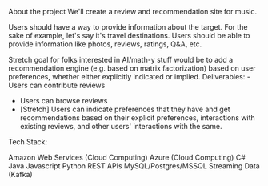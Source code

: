 About the project
We'll create a review and recommendation site for music.

Users should have a way to provide information about the target. For the sake of example, let's say it's travel destinations. Users should be able to provide information like photos, reviews, ratings, Q&A, etc.

Stretch goal for folks interested in AI/math-y stuff would be to add a recommendation engine (e.g. based on matrix factorization) based on user preferences, whether either explicitly indicated or implied.
Deliverables: - Users can contribute reviews
- Users can browse reviews
- [Stretch] Users can indicate preferences that they have and get recommendations based on their explicit preferences, interactions with existing reviews, and other users' interactions with the same.

Tech Stack:

Amazon Web Services (Cloud Computing)
Azure (Cloud Computing)
C#
Java
Javascript
Python
REST APIs
MySQL/Postgres/MSSQL
Streaming Data (Kafka)
